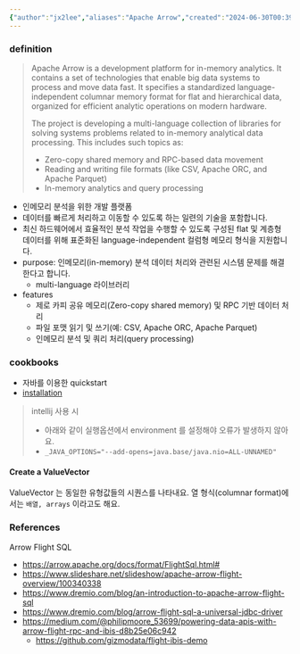 ```yaml
---
{"author":"jx2lee","aliases":"Apache Arrow","created":"2024-06-30T00:39:32.000+09:00","last-updated":"2024-10-18 22:19","tags":["arrow"],"dg-publish":true,"dg-home-link":true,"dg-show-local-graph":true,"dg-show-backlinks":true,"dg-show-toc":false,"dg-show-inline-title":false,"dg-show-file-tree":false,"dg-enable-search":true,"dg-link-preview":true,"dg-show-tags":false,"dg-pass-frontmatter":false,"permalink":"/data/getting-started/arrow/","dgHomeLink":true,"dgShowBacklinks":true,"dgShowLocalGraph":true,"dgEnableSearch":true,"dgLinkPreview":true,"dgPassFrontmatter":true,"noteIcon":""}
---
```




### definition
> Apache Arrow is a development platform for in-memory analytics. It contains a set of technologies that enable big data systems to process and move data fast. It specifies a standardized language-independent columnar memory format for flat and hierarchical data, organized for efficient analytic operations on modern hardware.
> 
> The project is developing a multi-language collection of libraries for solving systems problems related to in-memory analytical data processing. This includes such topics as:
> 
> - Zero-copy shared memory and RPC-based data movement
> - Reading and writing file formats (like CSV, Apache ORC, and Apache Parquet)
> - In-memory analytics and query processing

- 인메모리 분석을 위한 개발 플랫폼
- 데이터를 빠르게 처리하고 이동할 수 있도록 하는 일련의 기술을 포함합니다.
- 최신 하드웨어에서 효율적인 분석 작업을 수행할 수 있도록 구성된 flat 및 계층형 데이터를 위해 표준화된 language-independent 컬럼형 메모리 형식을 지원합니다.
- purpose: 인메모리(in-memory) 분석 데이터 처리와 관련된 시스템 문제를 해결한다고 합니다.
	- multi-language 라이브러리
- features
	- 제로 카피 공유 메모리(Zero-copy shared memory) 및 RPC 기반 데이터 처리
	- 파일 포맷 읽기 및 쓰기(예: CSV, Apache ORC, Apache Parquet)
	- 인메모리 분석 및 쿼리 처리(query processing)


### cookbooks
- 자바를 이용한 quickstart
- [installation](https://arrow.apache.org/docs/java/install.html)

> intellij 사용 시
> - 아래와 같이 실행옵션에서 environment 를 설정해야 오류가 발생하지 않아요.
> - `_JAVA_OPTIONS="--add-opens=java.base/java.nio=ALL-UNNAMED"`


#### Create a ValueVector
ValueVector 는 동일한 유형값들의 시퀀스를 나타내요. 열 형식(columnar format)에서는 `배열, arrays` 이라고도 해요.

### References
Arrow Flight SQL
- https://arrow.apache.org/docs/format/FlightSql.html#
- https://www.slideshare.net/slideshow/apache-arrow-flight-overview/100340338
- https://www.dremio.com/blog/an-introduction-to-apache-arrow-flight-sql
- https://www.dremio.com/blog/arrow-flight-sql-a-universal-jdbc-driver
- https://medium.com/@philipmoore_53699/powering-data-apis-with-arrow-flight-rpc-and-ibis-d8b25e06c942
    - https://github.com/gizmodata/flight-ibis-demo